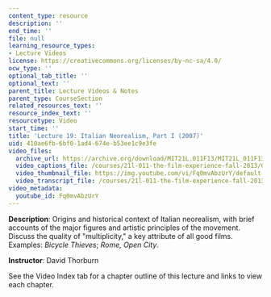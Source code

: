 ```yaml
---
content_type: resource
description: ''
end_time: ''
file: null
learning_resource_types:
- Lecture Videos
license: https://creativecommons.org/licenses/by-nc-sa/4.0/
ocw_type: ''
optional_tab_title: ''
optional_text: ''
parent_title: Lecture Videos & Notes
parent_type: CourseSection
related_resources_text: ''
resource_index_text: ''
resourcetype: Video
start_time: ''
title: 'Lecture 19: Italian Neorealism, Part I (2007)'
uid: 410ae6fb-6bf0-1ad4-674e-b53ee1c9e3fe
video_files:
  archive_url: https://archive.org/download/MIT21L.011F13/MIT21L_011F13_L19_300k.mp4
  video_captions_file: /courses/21l-011-the-film-experience-fall-2013/0f44ea665b025c13a337ab761a3c1ac4_Fq0mvAbzUrY.vtt
  video_thumbnail_file: https://img.youtube.com/vi/Fq0mvAbzUrY/default.jpg
  video_transcript_file: /courses/21l-011-the-film-experience-fall-2013/5b82c36aa479fec8ade24bc6150bb98e_Fq0mvAbzUrY.pdf
video_metadata:
  youtube_id: Fq0mvAbzUrY
---
```


**Description**: Origins and historical context of Italian neorealism, with brief accounts of the major figures and artistic principles of the movement. Discuss the quality of "multiplicity," a key attribute of all good films. Examples: _Bicycle Thieves_; _Rome, Open City_.

**Instructor**: David Thorburn

See the Video Index tab for a chapter outline of this lecture and links to view each chapter.

